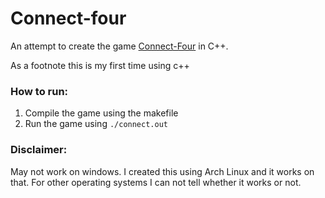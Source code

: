 # Connect-four

An attempt to create the game [Connect-Four](https://en.wikipedia.org/wiki/Connect_Four) in C++.

As a footnote this is my first time using c++

### How to run:

1. Compile the game using the makefile
2. Run the game using `./connect.out`

### Disclaimer:

May not work on windows. I created this using Arch Linux and it works on that. For other operating systems I can not tell whether it works or not.
